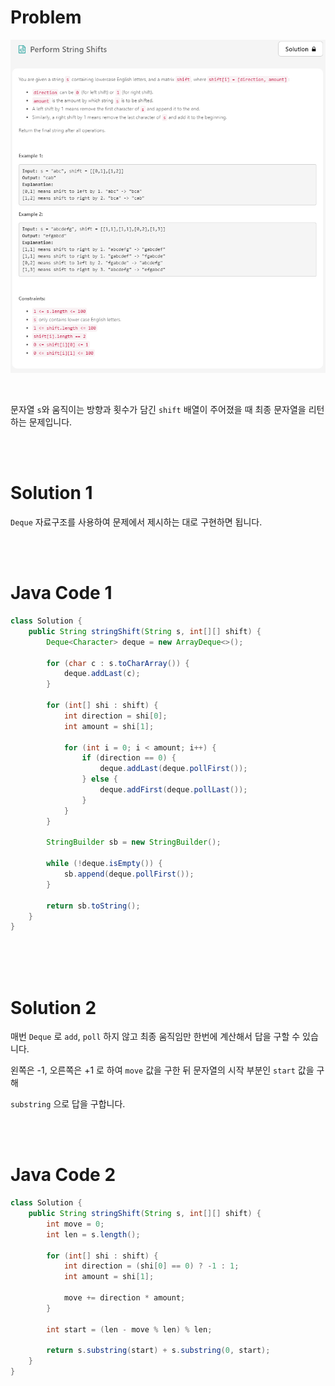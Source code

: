 # Problem

![](./image/14-perform-string-shifts.PNG)

<br>

문자열 `s`와 움직이는 방향과 횟수가 담긴 `shift` 배열이 주어졌을 때 최종 문자열을 리턴하는 문제입니다.

<br><br>

# Solution 1

`Deque` 자료구조를 사용하여 문제에서 제시하는 대로 구현하면 됩니다.

<br><br>

# Java Code 1

```java
class Solution {
    public String stringShift(String s, int[][] shift) {
        Deque<Character> deque = new ArrayDeque<>();
        
        for (char c : s.toCharArray()) {
            deque.addLast(c);
        }
        
        for (int[] shi : shift) {
            int direction = shi[0];
            int amount = shi[1];
            
            for (int i = 0; i < amount; i++) {
                if (direction == 0) {
                    deque.addLast(deque.pollFirst());
                } else {
                    deque.addFirst(deque.pollLast());
                }
            }
        }
        
        StringBuilder sb = new StringBuilder();
        
        while (!deque.isEmpty()) {
            sb.append(deque.pollFirst());
        }

        return sb.toString();
    }
}
```
<br><br><br>

# Solution 2

매번 `Deque` 로 `add`, `poll` 하지 않고 최종 움직임만 한번에 계산해서 답을 구할 수 있습니다.

왼쪽은 -1, 오른쪽은 +1 로 하여 `move` 값을 구한 뒤 문자열의 시작 부분인 `start` 값을 구해

`substring` 으로 답을 구합니다.

<br><br>

# Java Code 2

```java
class Solution {
    public String stringShift(String s, int[][] shift) {
        int move = 0;
        int len = s.length();
        
        for (int[] shi : shift) {
            int direction = (shi[0] == 0) ? -1 : 1;
            int amount = shi[1];
            
            move += direction * amount;
        }
        
        int start = (len - move % len) % len;
        
        return s.substring(start) + s.substring(0, start);
    }
}
```